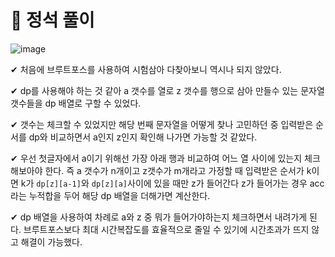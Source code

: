 # 🤬 정석 풀이

![image](https://user-images.githubusercontent.com/57346455/91923216-c80d6b80-ed0a-11ea-82c2-05e8cd5254e0.png)

✔ 처음에 브루트포스를 사용하여 시험삼아 다찾아보니 역시나 되지 않았다.

✔ dp를 사용해야 하는 것 같아 a 갯수를 열로 z 갯수를 행으로 삼아 만들수 있는 문자열 갯수들을 dp 배열로 구할 수 있었다.

✔ 갯수는 체크할 수 있었지만 해당 번째 문자열을 어떻게 찾나 고민하던 중 입력받은 순서를 dp와 비교하면서 a인지 z인지 확인해 나가면 가능할 것 같았다.

✔ 우선 첫글자에서 a이기 위해선 가장 아래 행과 비교하여 어느 열 사이에 있는지 체크해보아야 한다. 즉 a 갯수가 n개이고 z갯수가 m개라고 가정할 때 입력받은 순서가 k이면 k가 `dp[z][a-1]`와 `dp[z][a]`사이에 있을 때만 z가 들어간다 z가 들어가는 경우 acc라는 누적합을 두어 해당 dp 배열을 더해가면 계산한다.

✔ dp 배열을 사용하여 차례로 a와 z 중 뭐가 들어가야하는지 체크하면서 내려가게 된다. 브루트포스보다 최대 시간복잡도를 효율적으로 줄일 수 있기에 시간초과가 뜨지 않고 해결이 가능했다.